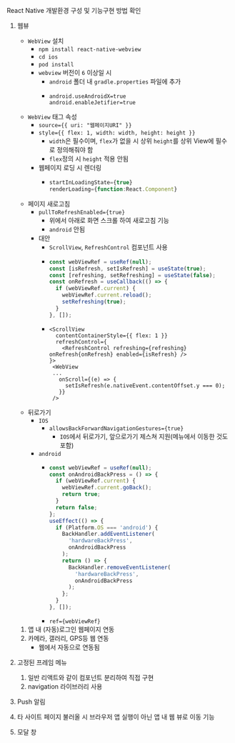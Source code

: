 React Native 개발환경 구성 및 기능구현 방법 확인

1. 웹뷰

   - `WebView` 설치
     - `npm install react-native-webview`
     - `cd ios`
     - `pod install`
     - `webview` 버전이 `6` 이상일 시
       - `android` 폴더 내 `gradle.properties` 파일에 추가
       - ```properties
         android.useAndroidX=true
         android.enableJetifier=true
         ```
   - `WebView` 태그 속성
     - `source={{ uri: "웹페이지URI" }}`
     - `style={{ flex: 1, width: width, height: height }}`
       - `width`은 필수이며, `flex`가 없을 시 상위 `height`를 상위 View에 필수로 정의해줘야 함
       - `flex`정의 시 `height` 적용 안됨
     - 웹페이지 로딩 시 렌더링
       - ```javascript
         startInLoadingState={true}
         renderLoading={function:React.Component}
         ```
   - 페이지 새로고침
     - `pullToRefreshEnabled={true}`
       - 위에서 아래로 화면 스크롤 하여 새로고침 기능
       - `android` 안됨
     - 대안
       - `ScrollView`, `RefreshControl` 컴포넌트 사용
       - ```typescript
         const webViewRef = useRef(null);
         const [isRefresh, setIsRefresh] = useState(true);
         const [refreshing, setRefreshing] = useState(false);
         const onRefresh = useCallback(() => {
           if (webViewRef.current) {
             webViewRef.current.reload();
             setRefreshing(true);
           }
         }, []);
         ```
       - ```TSX
         <ScrollView
           contentContainerStyle={{ flex: 1 }}
           refreshControl={
             <RefreshControl refreshing={refreshing} onRefresh{onRefresh} enabled={isRefresh} />
         }>
          <WebView
          ...
            onScroll={(e) => {
              setIsRefresh(e.nativeEvent.contentOffset.y === 0);
            }}
          />
         ```
   - 뒤로가기
     - `IOS`
       - `allowsBackForwardNavigationGestures={true}`
         - `IOS`에서 뒤로가기, 앞으로가기 제스쳐 지원(메뉴에서 이동한 것도 포함)
     - `android`
       - ```javascript
         const webViewRef = useRef(null);
         const onAndroidBackPress = () => {
           if (webViewRef.current) {
             webViewRef.current.goBack();
             return true;
           }
           return false;
         };
         useEffect(() => {
           if (Platform.OS === 'android') {
             BackHandler.addEventListener(
               'hardwareBackPress',
               onAndroidBackPress
             );
             return () => {
               BackHandler.removeEventListener(
                 'hardwareBackPress',
                 onAndroidBackPress
               );
             };
           }
         }, []);
         ```
       - `ref={webViewRef}`

   1. 앱 내 (자동)로그인 웹페이지 연동
   2. 카메라, 갤러리, GPS등 웹 연동
      - 웹에서 자동으로 연동됨

2. 고정된 프레임 메뉴
   1. 일반 리액트와 같이 컴포넌트 분리하여 직접 구현
   2. navigation 라이브러리 사용
3. Push 알림
4. 타 사이트 페이지 불러올 시 브라우저 앱 실행이 아닌 앱 내 웹 뷰로 이동 기능
5. 모달 창
